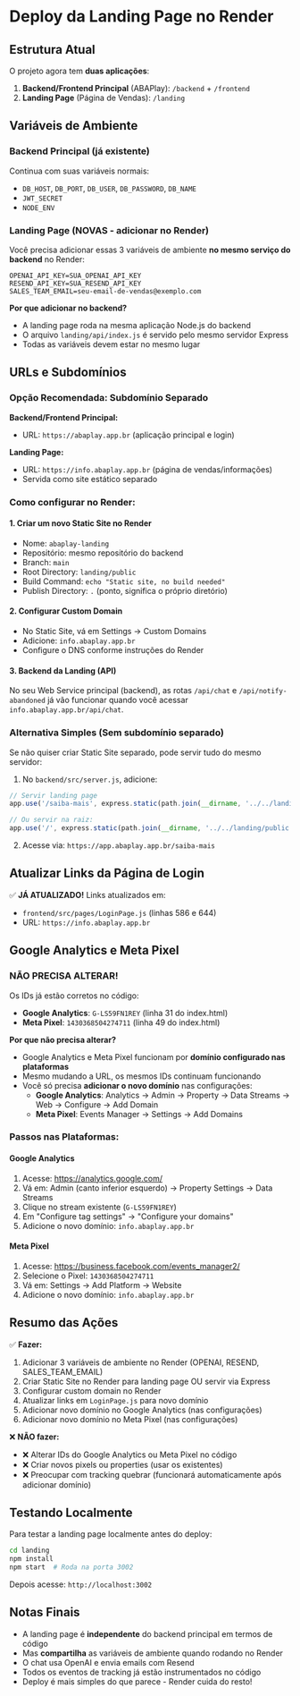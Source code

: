 # Deploy da Landing Page no Render

## Estrutura Atual

O projeto agora tem **duas aplicações**:
1. **Backend/Frontend Principal** (ABAPlay): `/backend` + `/frontend`
2. **Landing Page** (Página de Vendas): `/landing`

## Variáveis de Ambiente

### Backend Principal (já existente)
Continua com suas variáveis normais:
- `DB_HOST`, `DB_PORT`, `DB_USER`, `DB_PASSWORD`, `DB_NAME`
- `JWT_SECRET`
- `NODE_ENV`

### Landing Page (NOVAS - adicionar no Render)
Você precisa adicionar essas 3 variáveis de ambiente **no mesmo serviço do backend** no Render:

```env
OPENAI_API_KEY=SUA_OPENAI_API_KEY
RESEND_API_KEY=SUA_RESEND_API_KEY
SALES_TEAM_EMAIL=seu-email-de-vendas@exemplo.com
```

**Por que adicionar no backend?**
- A landing page roda na mesma aplicação Node.js do backend
- O arquivo `landing/api/index.js` é servido pelo mesmo servidor Express
- Todas as variáveis devem estar no mesmo lugar

## URLs e Subdomínios

### Opção Recomendada: Subdomínio Separado

**Backend/Frontend Principal:**
- URL: `https://abaplay.app.br` (aplicação principal e login)

**Landing Page:**
- URL: `https://info.abaplay.app.br` (página de vendas/informações)
- Servida como site estático separado

### Como configurar no Render:

#### 1. **Criar um novo Static Site no Render**
   - Nome: `abaplay-landing`
   - Repositório: mesmo repositório do backend
   - Branch: `main`
   - Root Directory: `landing/public`
   - Build Command: `echo "Static site, no build needed"`
   - Publish Directory: `.` (ponto, significa o próprio diretório)

#### 2. **Configurar Custom Domain**
   - No Static Site, vá em Settings → Custom Domains
   - Adicione: `info.abaplay.app.br`
   - Configure o DNS conforme instruções do Render

#### 3. **Backend da Landing (API)**
   No seu Web Service principal (backend), as rotas `/api/chat` e `/api/notify-abandoned` já vão funcionar quando você acessar `info.abaplay.app.br/api/chat`.

### Alternativa Simples (Sem subdomínio separado)
Se não quiser criar Static Site separado, pode servir tudo do mesmo servidor:

1. No `backend/src/server.js`, adicione:
```javascript
// Servir landing page
app.use('/saiba-mais', express.static(path.join(__dirname, '../../landing/public')));

// Ou servir na raiz:
app.use('/', express.static(path.join(__dirname, '../../landing/public')));
```

2. Acesse via: `https://app.abaplay.app.br/saiba-mais`

## Atualizar Links da Página de Login

✅ **JÁ ATUALIZADO!** Links atualizados em:
- `frontend/src/pages/LoginPage.js` (linhas 586 e 644)
- URL: `https://info.abaplay.app.br`

## Google Analytics e Meta Pixel

### NÃO PRECISA ALTERAR!

Os IDs já estão corretos no código:
- **Google Analytics**: `G-LS59FN1REY` (linha 31 do index.html)
- **Meta Pixel**: `1430368504274711` (linha 49 do index.html)

**Por que não precisa alterar?**
- Google Analytics e Meta Pixel funcionam por **domínio configurado nas plataformas**
- Mesmo mudando a URL, os mesmos IDs continuam funcionando
- Você só precisa **adicionar o novo domínio** nas configurações:
  - **Google Analytics**: Analytics → Admin → Property → Data Streams → Web → Configure → Add Domain
  - **Meta Pixel**: Events Manager → Settings → Add Domains

### Passos nas Plataformas:

#### Google Analytics
1. Acesse: https://analytics.google.com/
2. Vá em: Admin (canto inferior esquerdo) → Property Settings → Data Streams
3. Clique no stream existente (`G-LS59FN1REY`)
4. Em "Configure tag settings" → "Configure your domains"
5. Adicione o novo domínio: `info.abaplay.app.br`

#### Meta Pixel
1. Acesse: https://business.facebook.com/events_manager2/
2. Selecione o Pixel: `1430368504274711`
3. Vá em: Settings → Add Platform → Website
4. Adicione o novo domínio: `info.abaplay.app.br`

## Resumo das Ações

✅ **Fazer:**
1. Adicionar 3 variáveis de ambiente no Render (OPENAI, RESEND, SALES_TEAM_EMAIL)
2. Criar Static Site no Render para landing page OU servir via Express
3. Configurar custom domain no Render
4. Atualizar links em `LoginPage.js` para novo domínio
5. Adicionar novo domínio no Google Analytics (nas configurações)
6. Adicionar novo domínio no Meta Pixel (nas configurações)

❌ **NÃO fazer:**
- ❌ Alterar IDs do Google Analytics ou Meta Pixel no código
- ❌ Criar novos pixels ou properties (usar os existentes)
- ❌ Preocupar com tracking quebrar (funcionará automaticamente após adicionar domínio)

## Testando Localmente

Para testar a landing page localmente antes do deploy:

```bash
cd landing
npm install
npm start  # Roda na porta 3002
```

Depois acesse: `http://localhost:3002`

## Notas Finais

- A landing page é **independente** do backend principal em termos de código
- Mas **compartilha** as variáveis de ambiente quando rodando no Render
- O chat usa OpenAI e envia emails com Resend
- Todos os eventos de tracking já estão instrumentados no código
- Deploy é mais simples do que parece - Render cuida do resto!
